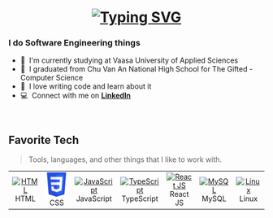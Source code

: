 <h1 align="center">
<a href="https://git.io/typing-svg"><img src="https://readme-typing-svg.demolab.com?font=Outfit&size=30&duration=4000&pause=600&color=C8A8C4&width=435&lines=Hello%2C+There+%F0%9F%91%8B;This+is+Tung;Nice+to+meet+you!" alt="Typing SVG" /></a>
</h1>
<h3 align="left">I do Software Engineering things</h3>

- :office: &nbsp;I'm currently studying at Vaasa University of Applied Sciences
- :seedling: &nbsp;I graduated from Chu Van An National High School for The Gifted - Computer Science 
- :book: &nbsp;I love writing code and learn about it
- :computer: &nbsp;Connect with me on **[LinkedIn]**
<br>
<h2 align="left" id="pine-tech">Favorite Tech</h2>

> Tools, languages, and other things that I like to work with.

<table>
  <tr>
    <td align="center" width="96">
      <a href="#pine-tech">
        <img src="./img/html.png" width="48" height="48" alt="HTML" />
      </a>
      <br>HTML
    </td>
    <td align="center" width="96">
      <a href="#pine-tech">
        <img src="./img/css.png" width="48" height="48" alt="CSS" />
      </a>
      <br>CSS
    </td>
    <td align="center" width="96">
      <a href="#pine-tech">
        <img src="./img/js.png" width="48" height="48" alt="JavaScript" />
      </a>
      <br>JavaScript
    </td>
    <td align="center" width="96">
      <a href="#pine-tech">
        <img src="./img/ts.png" width="48" height="48" alt="TypeScript" />
      </a>
      <br>TypeScript
    </td>
    <td align="center" width="96">
      <a href="#pine-tech">
        <img src="./img/reactjs1.png" width="48" height="48" alt="React JS" />
      </a>
      <br>React JS
    </td>
    <td align="center" width="96"> 
      <a href="#pine-tech" >
        <img src="./img/mysql.png" width="48" height="48" alt="MySQL" />
      </a>
      <br>MySQL
    </td>
    <td align="center"  width="96">
      <a href="#pine-tech">
        <img src="./img/linux.png" width="48" height="48" alt="Linux" />
      </a>
      <br>Linux
     </td>
    
     
  </tr>
</table>




[linkedin]: https://www.linkedin.com/in/tung-phan-279163214/ "Tung Phan LinkedIn"
